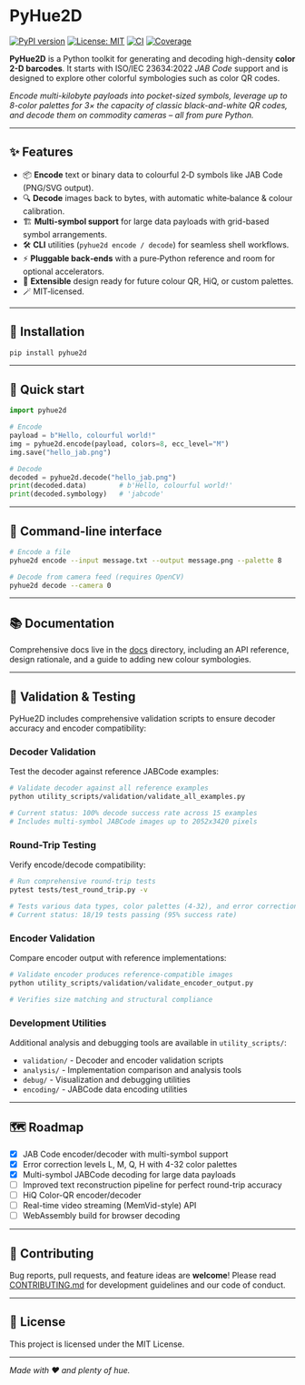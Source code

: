 # PyHue2D

[![PyPI version](https://img.shields.io/pypi/v/pyhue2d.svg)](https://pypi.org/project/pyhue2d/)
[![License: MIT](https://img.shields.io/badge/License-MIT-yellow.svg)](LICENSE)
[![CI](https://github.com/firestrand/pyhue2d/actions/workflows/ci.yml/badge.svg)](https://github.com/firestrand/pyhue2d/actions)
[![Coverage](https://codecov.io/gh/firestrand/pyhue2d/branch/main/graph/badge.svg)](https://codecov.io/gh/firestrand/pyhue2d)

**PyHue2D** is a Python toolkit for generating and decoding high-density **color 2-D barcodes**. It starts with ISO/IEC 23634:2022 *JAB Code* support and is designed to explore other colorful symbologies such as color QR codes.

*Encode multi-kilobyte payloads into pocket-sized symbols, leverage up to 8-color palettes for 3× the capacity of classic black-and-white QR codes, and decode them on commodity cameras – all from pure Python.*

---

## ✨ Features

* 📦 **Encode** text or binary data to colourful 2‑D symbols like JAB Code (PNG/SVG output).
* 🔍 **Decode** images back to bytes, with automatic white‑balance & colour calibration.
* 🏗️ **Multi-symbol support** for large data payloads with grid-based symbol arrangements.
* 🛠️ **CLI** utilities (`pyhue2d encode / decode`) for seamless shell workflows.
* ⚡ **Pluggable back‑ends** with a pure‑Python reference and room for optional accelerators.
* 🌈 **Extensible** design ready for future colour QR, HiQ, or custom palettes.
* 🪄 MIT‑licensed.

---

## 🚀 Installation

```bash
pip install pyhue2d
```

---

## 🏁 Quick start

```python
import pyhue2d

# Encode
payload = b"Hello, colourful world!"
img = pyhue2d.encode(payload, colors=8, ecc_level="M")
img.save("hello_jab.png")

# Decode
decoded = pyhue2d.decode("hello_jab.png")
print(decoded.data)        # b'Hello, colourful world!'
print(decoded.symbology)   # 'jabcode'
```

---

## 🔧 Command-line interface

```bash
# Encode a file
pyhue2d encode --input message.txt --output message.png --palette 8

# Decode from camera feed (requires OpenCV)
pyhue2d decode --camera 0
```

---

## 📚 Documentation

Comprehensive docs live in the [docs](docs/) directory, including an API reference, design rationale, and a guide to adding new colour symbologies.

---

## 🧪 Validation & Testing

PyHue2D includes comprehensive validation scripts to ensure decoder accuracy and encoder compatibility:

### Decoder Validation
Test the decoder against reference JABCode examples:
```bash
# Validate decoder against all reference examples
python utility_scripts/validation/validate_all_examples.py

# Current status: 100% decode success rate across 15 examples
# Includes multi-symbol JABCode images up to 2052x3420 pixels
```

### Round-Trip Testing
Verify encode/decode compatibility:
```bash
# Run comprehensive round-trip tests
pytest tests/test_round_trip.py -v

# Tests various data types, color palettes (4-32), and error correction levels
# Current status: 18/19 tests passing (95% success rate)
```

### Encoder Validation
Compare encoder output with reference implementations:
```bash
# Validate encoder produces reference-compatible images
python utility_scripts/validation/validate_encoder_output.py

# Verifies size matching and structural compliance
```

### Development Utilities
Additional analysis and debugging tools are available in `utility_scripts/`:
- `validation/` - Decoder and encoder validation scripts
- `analysis/` - Implementation comparison and analysis tools
- `debug/` - Visualization and debugging utilities
- `encoding/` - JABCode data encoding utilities

---

## 🗺️ Roadmap

* [x] JAB Code encoder/decoder with multi-symbol support
* [x] Error correction levels L, M, Q, H with 4-32 color palettes
* [x] Multi-symbol JABCode decoding for large data payloads
* [ ] Improved text reconstruction pipeline for perfect round-trip accuracy
* [ ] HiQ Color-QR encoder/decoder
* [ ] Real-time video streaming (MemVid-style) API
* [ ] WebAssembly build for browser decoding

---

## 🤝 Contributing

Bug reports, pull requests, and feature ideas are **welcome**! Please read [CONTRIBUTING.md](CONTRIBUTING.md) for development guidelines and our code of conduct.

---

## 📝 License

This project is licensed under the MIT License.

---

*Made with ❤️ and plenty of hue.*
